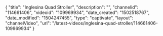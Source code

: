 {
    "title": "Inglesina Quad Stroller",
    "description": "",
    "channelid": "114661406",
    "videoid": "109969934",
    "date_created": "1502518767",
    "date_modified": "1504247455",
    "type": "captivate",
    "layout": "channelVideo",
    "url": "\/latest-videos\/inglesina-quad-stroller\/114661406-109969934"
}